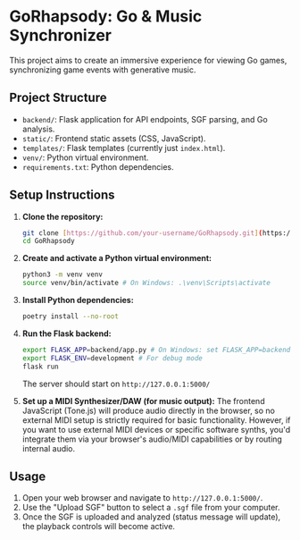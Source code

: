 # GoRhapsody: Go & Music Synchronizer

This project aims to create an immersive experience for viewing Go games, synchronizing game events with generative music.

## Project Structure

-   `backend/`: Flask application for API endpoints, SGF parsing, and Go analysis.
-   `static/`: Frontend static assets (CSS, JavaScript).
-   `templates/`: Flask templates (currently just `index.html`).
-   `venv/`: Python virtual environment.
-   `requirements.txt`: Python dependencies.

## Setup Instructions

1.  **Clone the repository:**
    ```bash
    git clone [https://github.com/your-username/GoRhapsody.git](https://github.com/your-username/GoRhapsody.git) # Replace with your repo URL
    cd GoRhapsody
    ```

2.  **Create and activate a Python virtual environment:**
    ```bash
    python3 -m venv venv
    source venv/bin/activate # On Windows: .\venv\Scripts\activate
    ```

3.  **Install Python dependencies:**
    ```bash
    poetry install --no-root 
    ```

4.  **Run the Flask backend:**
    
    ```bash
    export FLASK_APP=backend/app.py # On Windows: set FLASK_APP=backend\app.py
    export FLASK_ENV=development # For debug mode
    flask run
    ```
    The server should start on `http://127.0.0.1:5000/`
    
    
5.  **Set up a MIDI Synthesizer/DAW (for music output):**
    The frontend JavaScript (Tone.js) will produce audio directly in the browser, so no external MIDI setup is strictly required for basic functionality. However, if you want to use external MIDI devices or specific software synths, you'd integrate them via your browser's audio/MIDI capabilities or by routing internal audio.

## Usage

1.  Open your web browser and navigate to `http://127.0.0.1:5000/`.
2.  Use the "Upload SGF" button to select a `.sgf` file from your computer.
3.  Once the SGF is uploaded and analyzed (status message will update), the playback controls will become active.
